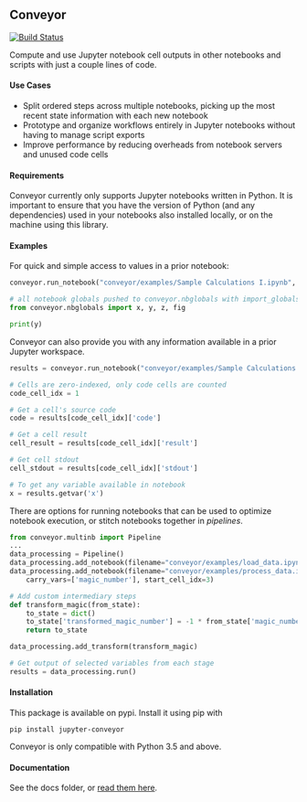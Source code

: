 ## Conveyor
[![Build Status](https://travis-ci.org/sidgarimella/conveyor.svg?branch=master)](https://travis-ci.org/sidgarimella/conveyor)


Compute and use Jupyter notebook cell outputs in other notebooks and scripts with just a couple lines of code.

#### Use Cases

 - Split ordered steps across multiple notebooks, picking up the most recent state information with each new notebook
 - Prototype and organize workflows entirely in Jupyter notebooks without having to manage script exports
 - Improve performance by reducing overheads from notebook servers and unused code cells

#### Requirements

Conveyor currently only supports Jupyter notebooks written in Python. It is important to ensure that you have the version of Python (and any dependencies) used in your notebooks also installed locally, or on the machine using this library.

#### Examples

For quick and simple access to values in a prior notebook:

```python
conveyor.run_notebook("conveyor/examples/Sample Calculations I.ipynb", import_globals=True)

# all notebook globals pushed to conveyor.nbglobals with import_globals flag
from conveyor.nbglobals import x, y, z, fig

print(y)
```

Conveyor can also provide you with any information available in a prior Jupyter workspace. 

```python
results = conveyor.run_notebook("conveyor/examples/Sample Calculations I.ipynb")

# Cells are zero-indexed, only code cells are counted
code_cell_idx = 1

# Get a cell's source code
code = results[code_cell_idx]['code']

# Get a cell result
cell_result = results[code_cell_idx]['result']

# Get cell stdout
cell_stdout = results[code_cell_idx]['stdout']

# To get any variable available in notebook
x = results.getvar('x')
```

There are options for running notebooks that can be used to optimize notebook execution, or stitch notebooks together in *pipelines*.

```python
from conveyor.multinb import Pipeline
...
data_processing = Pipeline()
data_processing.add_notebook(filename="conveyor/examples/load_data.ipynb", carry_vars=['df'])
data_processing.add_notebook(filename="conveyor/examples/process_data.ipynb", 
    carry_vars=['magic_number'], start_cell_idx=3)

# Add custom intermediary steps
def transform_magic(from_state):
    to_state = dict()
    to_state['transformed_magic_number'] = -1 * from_state['magic_number']
    return to_state

data_processing.add_transform(transform_magic)

# Get output of selected variables from each stage
results = data_processing.run()
```

#### Installation

This package is available on pypi. Install it using pip with 

`pip install jupyter-conveyor`

Conveyor is only compatible with Python 3.5 and above.

#### Documentation

See the docs folder, or [read them here](https://conveyor.readthedocs.io/en/latest/).


